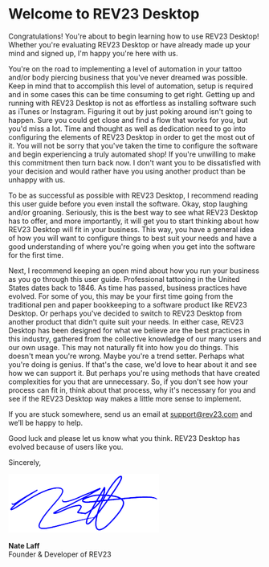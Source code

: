 # Welcome to REV23 Desktop

Congratulations! You're about to begin learning how to use REV23 Desktop! Whether you're evaluating REV23 Desktop or have already made up your mind and signed up, I'm happy you're here with us.

You're on the road to implementing a level of automation in your tattoo and/or body piercing business that you've never dreamed was possible. Keep in mind that to accomplish this level of automation, setup is required and in some cases this can be time consuming to get right. Getting up and running with REV23 Desktop is not as effortless as installing software such as iTunes or Instagram. Figuring it out by just poking around isn't going to happen. Sure you could get close and find a flow that works for you, but you'd miss a lot. Time and thought as well as dedication need to go into configuring the elements of REV23 Desktop in order to get the most out of it. You will not be sorry that you've taken the time to configure the software and begin experiencing a truly automated shop! If you're unwilling to make this commitment then turn back now. I don't want you to be dissatisfied with your decision and would rather have you using another product than be unhappy with us.

To be as successful as possible with REV23 Desktop, I recommend reading this user guide before you even install the software. Okay, stop laughing and/or groaning. Seriously, this is the best way to see what REV23 Desktop has to offer, and more importantly, it will get you to start thinking about how REV23 Desktop will fit in your business. This way, you have a general idea of how you will want to configure things to best suit your needs and have a good understanding of where you're going when you get into the software for the first time.

Next, I recommend keeping an open mind about how you run your business as you go through this user guide. Professional tattooing in the United States dates back to 1846. As time has passed, business practices have evolved. For some of you, this may be your first time going from the traditional pen and paper bookkeeping to a software product like REV23 Desktop. Or perhaps you've decided to switch to REV23 Desktop from another product that didn't quite suit your needs. In either case, REV23 Desktop has been designed for what we believe are the best practices in this industry, gathered from the collective knowledge of our many users and our own usage. This may not naturally fit into how you do things. This doesn't mean you're wrong. Maybe you're a trend setter. Perhaps what you're doing is genius. If that's the case, we'd love to hear about it and see how we can support it. But perhaps you're using methods that have created complexities for you that are unnecessary. So, if you don't see how your process can fit in, think about that process, why it's necessary for you and see if the REV23 Desktop way makes a little more sense to implement.

If you are stuck somewhere, send us an email at support@rev23.com and we’ll be happy to help.

Good luck and please let us know what you think. REV23 Desktop has evolved because of users like you.

Sincerely,

![Nate Laff - Founder & Developer of REV23](img/nate_sig.png)

**Nate Laff**  
Founder & Developer of REV23